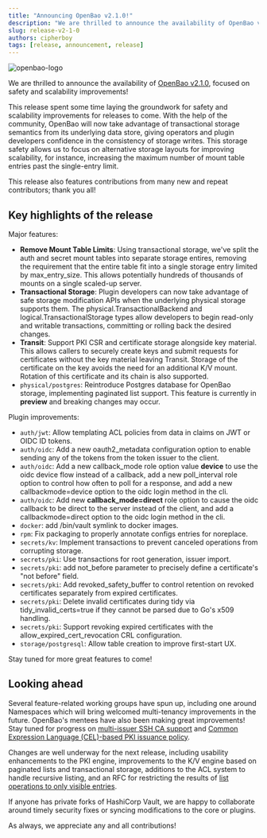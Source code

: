 ```yaml
---
title: "Announcing OpenBao v2.1.0!"
description: "We are thrilled to announce the availability of OpenBao v2.1.0, focused on safety and scalability improvements!"
slug: release-v2-1-0
authors: cipherboy
tags: [release, announcement, release]
---
```


![openbao-logo](https://raw.githubusercontent.com/openbao/artwork/refs/heads/main/color/openbao-text-color.svg)

We are thrilled to announce the availability of [OpenBao v2.1.0](https://openbao.org/docs/release-notes/2-1-0/), focused on safety and scalability improvements!

This release spent some time laying the groundwork for safety and scalability improvements for releases to come. With the help of the community, OpenBao will now take advantage of transactional storage semantics from its underlying data store, giving operators and plugin developers confidence in the consistency of storage writes. This storage safety allows us to focus on alternative storage layouts for improving scalability, for instance, increasing the maximum number of mount table entries past the single-entry limit.

This release also features contributions from many new and repeat contributors; thank you all!

<!-- truncate -->

## Key highlights of the release

Major features:

 - **Remove Mount Table Limits**: Using transactional storage, we've split the auth and secret mount tables into separate storage entires, removing the requirement that the entire table fit into a single storage entry limited by max_entry_size. This allows potentially hundreds of thousands of mounts on a single scaled-up server.
 - **Transactional Storage**: Plugin developers can now take advantage of safe storage modification APIs when the underlying physical storage supports them. The physical.TransactionalBackend and logical.TransactionalStorage types allow developers to begin read-only and writable transactions, committing or rolling back the desired changes.
 - **Transit**: Support PKI CSR and certificate storage alongside key material. This allows callers to securely create keys and submit requests for certificates without the key material leaving Transit. Storage of the certificate on the key avoids the need for an additional K/V mount. Rotation of this certificate and its chain is also supported.
 - `physical/postgres`: Reintroduce Postgres database for OpenBao storage, implementing paginated list support. This feature is currently in **preview** and breaking changes may occur.

Plugin improvements:

 - `auth/jwt`: Allow templating ACL policies from data in claims on JWT or OIDC ID tokens.
 - `auth/oidc`: Add a new oauth2_metadata configuration option to enable sending any of the tokens from the token issuer to the client.
 - `auth/oidc`: Add a new callback_mode role option value **device** to use the oidc device flow instead of a callback, add a new poll_interval role option to control how often to poll for a response, and add a new callbackmode=device option to the oidc login method in the cli.
 - `auth/oidc`: Add new **callback_mode=direct** role option to cause the oidc callback to be direct to the server instead of the client, and add a callbackmode=direct option to the oidc login method in the cli.
 - `docker`: add /bin/vault symlink to docker images.
 - `rpm`: Fix packaging to properly annotate configs entries for noreplace.
 - `secrets/kv`: Implement transactions to prevent canceled operations from corrupting storage.
 - `secrets/pki`: Use transactions for root generation, issuer import.
 - `secrets/pki`: add not_before parameter to precisely define a certificate's "not before" field.
 - `secrets/pki`: Add revoked_safety_buffer to control retention on revoked certificates separately from expired certificates.
 - `secrets/pki`: Delete invalid certificates during tidy via tidy_invalid_certs=true if they cannot be parsed due to Go's x509 handling.
 - `secrets/pki`: Support revoking expired certificates with the allow_expired_cert_revocation CRL configuration.
 - `storage/postgresql`: Allow table creation to improve first-start UX.

Stay tuned for more great features to come!

## Looking ahead

Several feature-related working groups have spun up, including one around Namespaces which will bring welcomed multi-tenancy improvements in the future. OpenBao's mentees have also been making great improvements! Stay tuned for progress on [multi-issuer SSH CA support](https://github.com/openbao/openbao/issues/679) and [Common Expression Language (CEL)-based PKI issuance policy](https://github.com/openbao/openbao/issues/753).

Changes are well underway for the next release, including usability enhancements to the PKI engine, improvements to the K/V engine based on paginated lists and transactional storage, additions to the ACL system to handle recursive listing, and an RFC for restricting the results of [list operations to only visible entries](https://github.com/openbao/openbao/issues/769).

If anyone has private forks of HashiCorp Vault, we are happy to collaborate around timely security fixes or syncing modifications to the core or plugins.

As always, we appreciate any and all contributions!
